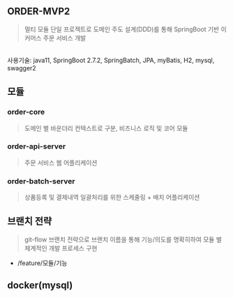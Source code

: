## ORDER-MVP2
> 멀티 모듈 단일 프로젝트로 도메인 주도 설계(DDD)를 통해 SpringBoot 기반 이커머스 주문 서비스 개발
<br> 
사용기술: java11, SpringBoot 2.7.2, SpringBatch, JPA, myBatis, H2, mysql, swagger2

## 모듈



### order-core
> 도메인 별 바운더리 컨텍스트로 구분, 비즈니스 로직 및 코어 모듈

### order-api-server
> 주문 서비스 웹 어플리케이션

### order-batch-server
> 상품등록 및 결제내역 일괄처리를 위한 스케줄링 + 배치 어플리케이션


## 브랜치 전략
> git-flow 브랜치 전략으로 브랜치 이름을 통해 기능/의도를 명확히하여 모듈 별 체계적인 개발 프로세스 구현

- /feature/모듈/기능


## docker(mysql) 
```

```


